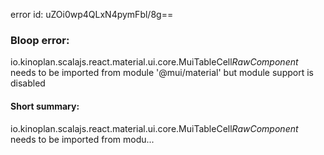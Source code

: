 error id: uZOi0wp4QLxN4pymFbl/8g==
### Bloop error:

io.kinoplan.scalajs.react.material.ui.core.MuiTableCell$RawComponent$ needs to be imported from module '@mui/material' but module support is disabled
#### Short summary: 

io.kinoplan.scalajs.react.material.ui.core.MuiTableCell$RawComponent$ needs to be imported from modu...